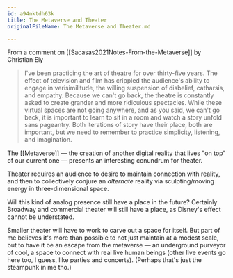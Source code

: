 ```yaml
---
id: a94nktdh63k
title: The Metaverse and Theater
originalFileName: The Metaverse and Theater.md

---
```


From a comment on [[Sacasas2021Notes-From-the-Metaverse]] by Christian Ely

> I've been practicing the art of theatre for over thirty-five years. The effect of television and film has crippled the audience's ability to engage in verisimilitude, the willing suspension of disbelief, catharsis, and empathy. Because we can't go back, the theatre is constantly asked to create grander and more ridiculous spectacles. While these virtual spaces are not going anywhere, and as you said, we can't go back, it is important to learn to sit in a room and watch a story unfold sans pageantry. Both iterations of story have their place, both are important, but we need to remember to practice simplicity, listening, and imagination.

The [[Metaverse]] — the creation of another digital reality that lives "on top" of our current one — presents an interesting conundrum for theater.

Theater requires an audience to desire to maintain connection with reality, and then to collectively conjure an *alternate* reality via sculpting/moving energy in three-dimensional space.

Will this kind of analog presence still have a place in the future? Certainly Broadway and commercial theater will still have a place, as Disney's effect cannot be understated.

Smaller theater will have to work to carve out a space for itself. But part of me believes it's more than possible to not just maintain at a modest scale, but to have it be an escape from the metaverse — an underground purveyor of cool, a space to connect with real live human beings (other live events go here too, I guess, like parties and concerts). (Perhaps that's just the steampunk in me tho.)
